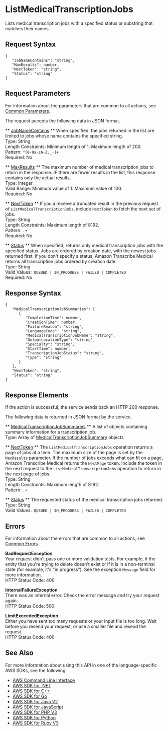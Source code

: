 # ListMedicalTranscriptionJobs<a name="API_ListMedicalTranscriptionJobs"></a>

Lists medical transcription jobs with a specified status or substring that matches their names\.

## Request Syntax<a name="API_ListMedicalTranscriptionJobs_RequestSyntax"></a>

```
{
   "JobNameContains": "string",
   "MaxResults": number,
   "NextToken": "string",
   "Status": "string"
}
```

## Request Parameters<a name="API_ListMedicalTranscriptionJobs_RequestParameters"></a>

For information about the parameters that are common to all actions, see [Common Parameters](CommonParameters.md)\.

The request accepts the following data in JSON format\.

 ** [JobNameContains](#API_ListMedicalTranscriptionJobs_RequestSyntax) **   <a name="transcribe-ListMedicalTranscriptionJobs-request-JobNameContains"></a>
When specified, the jobs returned in the list are limited to jobs whose name contains the specified string\.  
Type: String  
Length Constraints: Minimum length of 1\. Maximum length of 200\.  
Pattern: `^[0-9a-zA-Z._-]+`   
Required: No

 ** [MaxResults](#API_ListMedicalTranscriptionJobs_RequestSyntax) **   <a name="transcribe-ListMedicalTranscriptionJobs-request-MaxResults"></a>
The maximum number of medical transcription jobs to return in the response\. IF there are fewer results in the list, this response contains only the actual results\.  
Type: Integer  
Valid Range: Minimum value of 1\. Maximum value of 100\.  
Required: No

 ** [NextToken](#API_ListMedicalTranscriptionJobs_RequestSyntax) **   <a name="transcribe-ListMedicalTranscriptionJobs-request-NextToken"></a>
If you a receive a truncated result in the previous request of `ListMedicalTranscriptionJobs`, include `NextToken` to fetch the next set of jobs\.  
Type: String  
Length Constraints: Maximum length of 8192\.  
Pattern: `.+`   
Required: No

 ** [Status](#API_ListMedicalTranscriptionJobs_RequestSyntax) **   <a name="transcribe-ListMedicalTranscriptionJobs-request-Status"></a>
When specified, returns only medical transcription jobs with the specified status\. Jobs are ordered by creation date, with the newest jobs returned first\. If you don't specify a status, Amazon Transcribe Medical returns all transcription jobs ordered by creation date\.  
Type: String  
Valid Values:` QUEUED | IN_PROGRESS | FAILED | COMPLETED`   
Required: No

## Response Syntax<a name="API_ListMedicalTranscriptionJobs_ResponseSyntax"></a>

```
{
   "MedicalTranscriptionJobSummaries": [ 
      { 
         "CompletionTime": number,
         "CreationTime": number,
         "FailureReason": "string",
         "LanguageCode": "string",
         "MedicalTranscriptionJobName": "string",
         "OutputLocationType": "string",
         "Specialty": "string",
         "StartTime": number,
         "TranscriptionJobStatus": "string",
         "Type": "string"
      }
   ],
   "NextToken": "string",
   "Status": "string"
}
```

## Response Elements<a name="API_ListMedicalTranscriptionJobs_ResponseElements"></a>

If the action is successful, the service sends back an HTTP 200 response\.

The following data is returned in JSON format by the service\.

 ** [MedicalTranscriptionJobSummaries](#API_ListMedicalTranscriptionJobs_ResponseSyntax) **   <a name="transcribe-ListMedicalTranscriptionJobs-response-MedicalTranscriptionJobSummaries"></a>
A list of objects containing summary information for a transcription job\.  
Type: Array of [MedicalTranscriptionJobSummary](API_MedicalTranscriptionJobSummary.md) objects

 ** [NextToken](#API_ListMedicalTranscriptionJobs_ResponseSyntax) **   <a name="transcribe-ListMedicalTranscriptionJobs-response-NextToken"></a>
The `ListMedicalTranscriptionJobs` operation returns a page of jobs at a time\. The maximum size of the page is set by the `MaxResults` parameter\. If the number of jobs exceeds what can fit on a page, Amazon Transcribe Medical returns the `NextPage` token\. Include the token in the next request to the `ListMedicalTranscriptionJobs` operation to return in the next page of jobs\.  
Type: String  
Length Constraints: Maximum length of 8192\.  
Pattern: `.+` 

 ** [Status](#API_ListMedicalTranscriptionJobs_ResponseSyntax) **   <a name="transcribe-ListMedicalTranscriptionJobs-response-Status"></a>
The requested status of the medical transcription jobs returned\.  
Type: String  
Valid Values:` QUEUED | IN_PROGRESS | FAILED | COMPLETED` 

## Errors<a name="API_ListMedicalTranscriptionJobs_Errors"></a>

For information about the errors that are common to all actions, see [Common Errors](CommonErrors.md)\.

 **BadRequestException**   
Your request didn't pass one or more validation tests\. For example, if the entity that you're trying to delete doesn't exist or if it is in a non\-terminal state \(for example, it's "in progress"\)\. See the exception `Message` field for more information\.  
HTTP Status Code: 400

 **InternalFailureException**   
There was an internal error\. Check the error message and try your request again\.  
HTTP Status Code: 500

 **LimitExceededException**   
Either you have sent too many requests or your input file is too long\. Wait before you resend your request, or use a smaller file and resend the request\.  
HTTP Status Code: 400

## See Also<a name="API_ListMedicalTranscriptionJobs_SeeAlso"></a>

For more information about using this API in one of the language\-specific AWS SDKs, see the following:
+  [AWS Command Line Interface](https://docs.aws.amazon.com/goto/aws-cli/transcribe-2017-10-26/ListMedicalTranscriptionJobs) 
+  [AWS SDK for \.NET](https://docs.aws.amazon.com/goto/DotNetSDKV3/transcribe-2017-10-26/ListMedicalTranscriptionJobs) 
+  [AWS SDK for C\+\+](https://docs.aws.amazon.com/goto/SdkForCpp/transcribe-2017-10-26/ListMedicalTranscriptionJobs) 
+  [AWS SDK for Go](https://docs.aws.amazon.com/goto/SdkForGoV1/transcribe-2017-10-26/ListMedicalTranscriptionJobs) 
+  [AWS SDK for Java V2](https://docs.aws.amazon.com/goto/SdkForJavaV2/transcribe-2017-10-26/ListMedicalTranscriptionJobs) 
+  [AWS SDK for JavaScript](https://docs.aws.amazon.com/goto/AWSJavaScriptSDK/transcribe-2017-10-26/ListMedicalTranscriptionJobs) 
+  [AWS SDK for PHP V3](https://docs.aws.amazon.com/goto/SdkForPHPV3/transcribe-2017-10-26/ListMedicalTranscriptionJobs) 
+  [AWS SDK for Python](https://docs.aws.amazon.com/goto/boto3/transcribe-2017-10-26/ListMedicalTranscriptionJobs) 
+  [AWS SDK for Ruby V3](https://docs.aws.amazon.com/goto/SdkForRubyV3/transcribe-2017-10-26/ListMedicalTranscriptionJobs) 